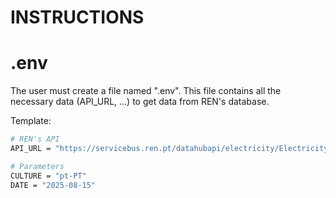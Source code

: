 # INSTRUCTIONS

# .env
The user must create a file named ".env". This file contains all the necessary data (API_URL, ...) to get data from REN's database.

Template:
```bash
# REN's API
API_URL = "https://servicebus.ren.pt/datahubapi/electricity/ElectricityMarketPricesDaily"

# Parameters
CULTURE = "pt-PT"
DATE = "2025-08-15"
```
